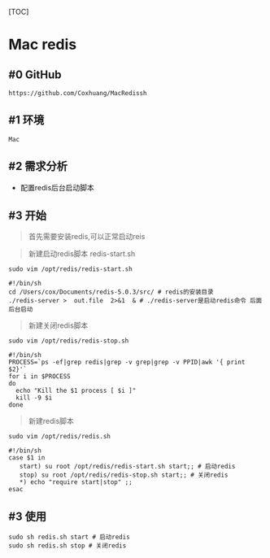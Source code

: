 [TOC]


# Mac redis


## #0 GitHub 

```
https://github.com/Coxhuang/MacRedissh
```


## #1 环境

```
Mac
```


## #2 需求分析
- 配置redis后台启动脚本


## #3 开始

> 首先需要安装redis,可以正常启动reis

> 新建启动redis脚本 redis-start.sh


```
sudo vim /opt/redis/redis-start.sh
```

```
#!/bin/sh
cd /Users/cox/Documents/redis-5.0.3/src/ # redis的安装目录
./redis-server >  out.file  2>&1  & # ./redis-server是启动redis命令 后面后台启动
```

> 新建关闭redis脚本 


```
sudo vim /opt/redis/redis-stop.sh
```

```
#!/bin/sh
PROCESS=`ps -ef|grep redis|grep -v grep|grep -v PPID|awk '{ print $2}'`
for i in $PROCESS
do
  echo "Kill the $1 process [ $i ]"
  kill -9 $i
done
```

> 新建redis脚本


```
sudo vim /opt/redis/redis.sh
```

```
#!/bin/sh
case $1 in
   start) su root /opt/redis/redis-start.sh start;; # 启动redis
   stop) su root /opt/redis/redis-stop.sh start;; # 关闭redis
   *) echo "require start|stop" ;;
esac
```

## #3 使用

```
sudo sh redis.sh start # 启动redis
sudo sh redis.sh stop # 关闭redis
```







